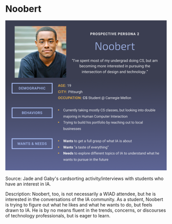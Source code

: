 # Noobert

![](img/new_user.png)

Source:
Jade and Gaby's cardsorting activity/interviews with students who have an interest in IA.

Description:
Noobert, too, is not necessarily a WIAD attendee, but he is interested in the conversations of the IA community. As a student, Noobert is trying to figure out what he likes and what he wants to do, but feels drawn to IA. He is by no means fluent in the trends, concerns, or discourses of technology professionals, but is eager to learn.
